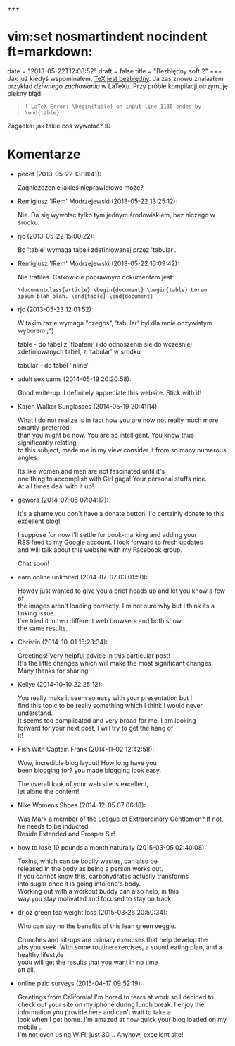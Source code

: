 +++
# vim:set nosmartindent nocindent ft=markdown:
date = "2013-05-22T12:08:52"
draft = false
title = "Bezbłędny soft 2"
+++
Jak już kiedyś wspominałem, [TeX jest
bezbłędny](http://blog.lrem.net/2012/09/27/bezbledny-soft/). Ja zaś znowu
znalazłem przykład _dziwnego zachowania_ w LaTeXu. Przy próbie kompilacji
otrzymuję piękny błąd:

> `! LaTeX Error: \begin{table} on input line 1130 ended by \end{table}`

Zagadka: jak takie coś wywołać? :D

# Komentarze

* pecet (2013-05-22 13:18:41): <p>Zagnieżdżenie jakieś nieprawidłowe może?</p>
* Remigiusz 'lRem' Modrzejewski (2013-05-22 13:25:12): <p>Nie. Da się wywołać
  tylko tym jednym środowiskiem, bez niczego w środku.</p>
* rjc (2013-05-22 15:00:22): <p>Bo 'table' wymaga tabeli zdefiniowanej przez
  'tabular'.</p>
* Remigiusz 'lRem' Modrzejewski (2013-05-22 16:09:42): <p>Nie trafiłeś.
  Całkowicie poprawnym dokumentem jest:</p>  <pre><code>\documentclass{article}
  \begin{document} \begin{table}     Lorem ipsum blah blah. \end{table}
  \end{document} </code></pre>
* rjc (2013-05-23 12:01:52): <p>W takim razie wymaga "czegos", 'tabular' byl dla
  mnie oczywistym wyborem ;^)</p>  <p>table - do tabel z 'floatem' i do
  odnoszenia sie do wczesniej zdefiniowanych tabel, z 'tabular' w srodku</p>
  <p>tabular - do tabel 'inline'</p>
* adult sex cams (2014-05-19 20:20:58): <p>Good write-up. I definitely
  appreciate this website. Stick with it!</p>
* Karen Walker Sunglasses (2014-05-19 20:41:14): <p>What i do not realize is in
  fact how you are now not really much more smartly-preferred <br /> than you
  might be now. You are so intelligent. You know thus significantly relating <br
  /> to this subject, made me in my view consider it from so many numerous
  angles.</p>  <p>Its like women and men are not fascinated until it's <br />
  one thing to accomplish with Girl gaga! Your personal stuffs nice.<br /> At
  all times deal with it up!</p>
* gewora (2014-07-05 07:04:17): <p>It's a shame you don't have a donate button!
  I'd certainly donate to this excellent blog!</p>  <p>I suppose for now i'll
  settle for book-marking and adding your <br /> RSS feed to my Google account.
  I look forward to fresh updates <br /> and will talk about this website with
  my Facebook group.</p>  <p>Chat soon!</p>
* earn online unlimited (2014-07-07 03:01:50): <p>Howdy just wanted to give you
  a brief heads up and let you know a few of <br /> the images aren't loading
  correctly. I'm not sure why but I think its a linking issue.<br /> I've tried
  it in two different web browsers and both show <br /> the same results.</p>
* Christin (2014-10-01 15:23:34): <p>Greetings! Very helpful advice in this
  particular post!<br /> It's the little changes which will make the most
  significant changes.<br /> Many thanks for sharing!</p>
* Kellye (2014-10-10 22:25:12): <p>You really make it seem so easy with your
  presentation but I <br /> find this topic to be really something which I think
  I would never understand.<br /> It seems too complicated and very broad for
  me. I am looking <br /> forward for your next post, I will try to get the hang
  of <br /> it!</p>
* Fish With Captain Frank (2014-11-02 12:42:58): <p>Wow, incredible blog layout!
  How long have you <br /> been blogging for? you made blogging look easy.</p>
  <p>The overall look of your web site is excellent, <br /> let alone the
  content!</p>
* Nike Womens Shoes (2014-12-05 07:06:18): <p>Was Mark a member of the League of
  Extraordinary Gentlemen? If not, he needs to be inducted.<br /> Reside
  Extended and Prosper Sir!</p>
* how to lose 10 pounds a month naturally  (2015-03-05 02:40:08): <p>Toxins,
  which can be bodily wastes, can also be <br /> released in the body as being a
  person works out.<br /> If you cannot know this, carbohydrates actually
  transforms <br /> into sugar once it is going into one's body.<br /> Working
  out with a workout buddy can also help, in this <br /> way you stay motivated
  and focused to stay on track.</p>
* dr oz green tea weight loss (2015-03-26 20:50:34): <p>Who can say no the
  benefits of this lean green veggie.</p>  <p>Crunches and sit-ups are primary
  exercises that help develop the <br /> abs you seek. With some routine
  exercises, a sound eating plan, and a healthy lifestyle <br /> youu will get
  the results that you want in no time <br /> att all.</p>
* online paid surveys (2015-04-17 09:52:19): <p>Greetings from California! I'm
  bored to tears at work so I decided to <br /> check out your site on my iphone
  during lunch break. I enjoy the information you provide here and can't wait to
  take a <br /> look when I get home. I'm amazed at how quick your blog loaded
  on my mobile ..<br /> I'm not even using WIFI, just 3G .. Anyhow, excellent
  site!</p>
